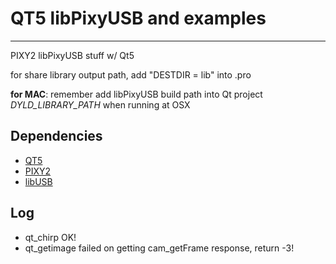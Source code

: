 # QT5 libPixyUSB and examples
---

PIXY2 libPixyUSB stuff w/ Qt5

for share library output path, add "DESTDIR = lib" into .pro


**for MAC**: remember add libPixyUSB build path into Qt project _DYLD_LIBRARY_PATH_ when running at OSX

> 
## Dependencies
- [QT5](https://github.com/qt/qt5)
- [PIXY2](https://github.com/charmedlabs/pixy2)
- [libUSB](https://github.com/libusb/libusb)

## Log
- qt_chirp OK!
- qt_getimage failed on getting cam_getFrame response, return -3!
